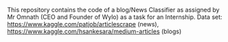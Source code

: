 This repository contains the code of a blog/News Classifier as assigned by Mr Omnath (CEO and Founder of Wylo) as a task for an Internship.
Data set: https://www.kaggle.com/patjob/articlescrape (news), https://www.kaggle.com/hsankesara/medium-articles (blogs)
